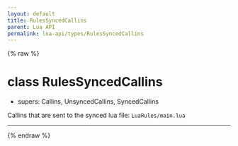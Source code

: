 ```yaml
---
layout: default
title: RulesSyncedCallins
parent: Lua API
permalink: lua-api/types/RulesSyncedCallins
---
```


{% raw %}

# class RulesSyncedCallins


- supers: Callins, UnsyncedCallins, SyncedCallins




Callins that are sent to the synced lua file: `LuaRules/main.lua`







---




{% endraw %}